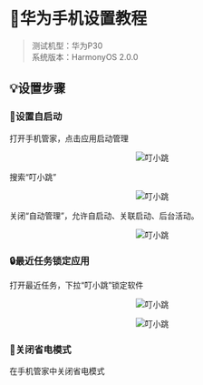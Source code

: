 # 📱华为手机设置教程
> 测试机型：华为P30<br/>
系统版本：HarmonyOS 2.0.0<br/>

## 💡设置步骤
### 📳设置自启动

打开手机管家，点击应用启动管理<br/>

<center>

![叮小跳](https://b.dinglegedong.com/img/huawei/1.jpg)<br/>

</center>

搜索“叮小跳”<br/>

<center>

![叮小跳](https://b.dinglegedong.com/img/huawei/5.jpg)<br/>

</center>

关闭“自动管理”，允许自启动、关联启动、后台活动。<br/>

<center>

![叮小跳](https://b.dinglegedong.com/img/huawei/2.jpg)<br/>

</center>


### 🔒最近任务锁定应用
打开最近任务，下拉“叮小跳”锁定软件<br/>

<center>

![叮小跳](https://b.dinglegedong.com/img/huawei/3.jpg)<br/>

</center>

<center>

![叮小跳](https://b.dinglegedong.com/img/huawei/4.jpg)<br/>

</center>

### 🔌关闭省电模式
在手机管家中关闭省电模式<br/>
